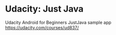 # Udacity: Just Java
Udacity Android for Beginners JustJava sample app
https://udacity.com/courses/ud837/
